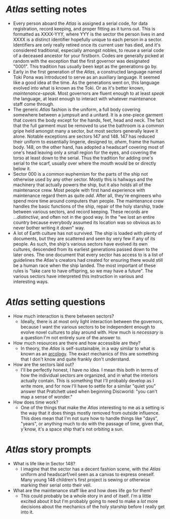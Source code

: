 # _Atlas_ setting notes

- Every person aboard the _Atlas_ is assigned a serial code, for data
  registration, record keeping, and proper fitting as it turns out. This is
  formatted as XXXX-YYY, where YYY is the sector the person lives in and XXXX
  is a distinct identifier hopefully unique to each person in a sector.
  Identifiers are only really retired once its current user has died, and it's
  considered traditional, especially amongst nobles, to reuse a serial code of
  a deceased ancestor for your firstborn. Codes are generally picked at random
  with the exception that the first governor was designated "0001". This
  tradition has usually been kept as the generations go by.
- Early in the first generation of the _Atlas_, a constructed language named
  Toki Pona was introduced to serve as an auxiliary language. It seemed like a
  good idea at the time. As the generations went on, this language evolved into
  what is known as the Toki. Or as it's better known, _maintenance-speak_. Most
  governors are fluent enough to at least _speak_ the language, at least enough
  to interact with whatever maintenance staff come through.
- The generic _Atlas_ fashion is the uniform, a full body covering somewhere
  between a jumpsuit and a unitard. It is a one-piece garment that covers the
  body except for the hands, feet, head and neck. The fact that the full
  garment must be removed to use the bathroom is a common gripe held amongst
  many a sector, but most sectors generally leave it alone. Notable exceptions
  are sectors 147 and 148. 147 has reduced their uniform to essentially
  lingerie, designed to, _ahem_, frame the human body. 148, on the other hand,
  has adopted a headscarf covering most of one's head leaving only a small
  region for the eyes, and covering the torso at least down to the serial. Thus
  the tradition for adding one's serial to the scarf, usually over where the
  mouth would be or directly below it.
- Sector 000 is a common euphemism for the parts of the ship not otherwise used
  by any other sector. Mostly this is hallways and the machinery that actually
  powers the ship, but it also holds all of the maintenance crew. Most people
  with first hand experience with maintenance regard them as quite _odd_. After
  all, they're engineers who spend more time around computers than people. The
  maintenance crew handles the basic functions of the ship, repair of the holy
  starship, trade between various sectors, and record keeping. These records
  are ..._distinctive_, and often not in the good way. In the "we lost an
  entire country because everybody assumed its location was so obvious as to
  never bother writing it _down_" way.
- A lot of Earth culture has not survived. The ship is loaded with plenty of
  documents, but they are scattered and seen by very few if any of its people.
  As such, the ship's various sectors have evolved its own cultures, descended
  from its earliest generations passed down to the later ones. The one document
  that every sector has access to is a list of guidelines the Atlas's creators
  had created for ensuring there would still be a human race when the ship
  landed. The most important of these rules is "take care to have offspring, so
  we may have a future". The various sectors have interpreted this instruction
  in various and interesting ways.

# _Atlas_ setting questions

- How much interaction is there between sectors?
    * Ideally, there is at most only light interaction between the governors,
      because I want the various sectors to be independent enough to evolve
      novel cultures to play around with. How much is _necessary_ is a question
      I'm not entirely sure of the answer to.
- How much resources are there and how accessible are they?
    * In theory, the _Atlas_ is self-sustainable, in a way similar to what is
      known as an [arcology](https://en.wikipedia.org/wiki/Arcology). The exact
      mechanics of this are something that I don't know and quite frankly don't
      understand.
- How are the sectors laid out?
    * I'll be perfectly honest, I have _no_ idea. I mean this both in terms of
      how the individual sectors are organized, and in what the interiors
      actually contain. This is something that I'll probably develop as I write
      more, and for now I'll have to settle for a similar "quiet you" answer
      that Pratchett used when beginning Discworld: "you can't map a sense of
      wonder."
- How does time work?
    * One of the things that make the _Atlas_ interesting to me as a setting
    is the way that it does things mostly removed from outside influence. This
    does mean that I'm not sure how to handle things like "days", "years", or
    anything much to do with the passage of time, given that, y'know, it's a
    space ship that's not orbiting a sun.

# _Atlas_ story prompts

- What is life like in Sector 148?
    * I imagine that the sector has a decent fashion scene, with the _Atlas_
      uniform and headscarf/veil seen as a canvas to express oneself. Many
      young 148 children's first project is sewing or otherwise marking their
      serial onto their veil.
- What are the maintenance staff like and how does life go for them?
    * This could probably be a whole story in and of itself. I'm a little
      excited about it but I'm probably going to need to make a _lot_ more
      decisions about the mechanics of the holy starship before I really get
      into it.
